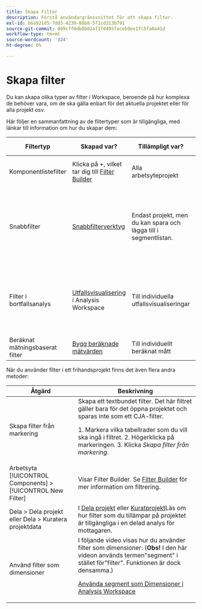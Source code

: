 ```yaml
---
title: Skapa filter
description: Förstå användargränssnittet för att skapa filter.
exl-id: b6a921d5-7dd3-4230-88b8-5f1cd313b791
source-git-commit: d09cff0db8b02af1f0495faceb9ee1fc5fa0a41d
workflow-type: tm+mt
source-wordcount: '324'
ht-degree: 0%

---
```


# Skapa filter

Du kan skapa olika typer av filter i Workspace, beroende på hur komplexa de behöver vara, om de ska gälla enbart för det aktuella projektet eller för alla projekt osv.

Här följer en sammanfattning av de filtertyper som är tillgängliga, med länkar till information om hur du skapar dem:

| Filtertyp | Skapad var? | Tillämpligt var? | När ska användas |
| --- | --- | --- | --- |
| Komponentlistefilter | Klicka på +, vilket tar dig till [Filter Builder](/help/components/filters/filter-builder.md) | Alla arbetsyteprojekt | För mer komplexa filter, sekventiella filter |
| Snabbfilter | [Snabbfilterverktyg](/help/components/filters/quick-filters.md) | Endast projekt, men du kan spara och lägga till i segmentlistan. | Kan användas för filter med en regel (dra och släpp) eller för att lägga till/redigera flera regler (genom att klicka på filterikonen) |
| Filter i bortfallsanalys | [Utfallsvisualisering](/help/analysis-workspace/visualizations/fallout/compare-segments-fallout.md) i Analysis Workspace | Till individuella utfallsvisualiseringar | Skapa filter från en kontaktyta, lägg till filter som kontaktyta och jämför viktiga arbetsflöden mellan olika filter |
| Beräknat mätningsbaserat filter | [Bygg beräknade mätvärden](/help/components/calc-metrics/cm-workflow/metrics-with-segments.md) | Till individuellt beräknat mått | Använd filter i måttdefinitionen |

När du använder filter i ett frihandsprojekt finns det även flera andra metoder:

| Åtgärd | Beskrivning |
| --- | --- |
| Skapa filter från markering | Skapa ett textbundet filter. Det här filtret gäller bara för det öppna projektet och sparas inte som ett CJA-filter.<p> 1. Markera vilka tabellrader som du vill ska ingå i filtret.  2. Högerklicka på markeringen.  3. Klicka *Skapa filter från markering*. |
| Arbetsyta [!UICONTROL Components] > [!UICONTROL New Filter] | Visar Filter Builder. Se [Filter Builder](/help/components/filters/filter-builder.md) för mer information om filtrering. |
| Dela > Dela projekt eller Dela > Kuratera projektdata | I [Dela projekt](/help/analysis-workspace/curate-share/share-projects.md) eller [Kuratprojekt](/help/analysis-workspace/curate-share/curate.md)Läs om hur filter som du tillämpar på projektet är tillgängliga i en delad analys för mottagaren. |
| Använd filter som dimensioner | I följande video visas hur du använder filter som dimensioner: (**Obs!** I den här videon används termen&quot;segment&quot; i stället för&quot;filter&quot;. Funktionen är dock densamma.) <p>[Använda segment som Dimensioner i Analysis Workspace](https://experienceleague.adobe.com/docs/analytics-learn/tutorials/analysis-workspace/applying-segments/using-segments-as-dimensions-in-analysis-workspace.html?lang=en)</p> |
